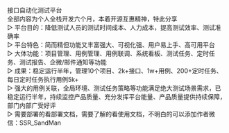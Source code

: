 接口自动化测试平台  
全部内容为个人全栈开发六个月，本着开源互惠精神，特此分享  
▷ 平台目的：降低测试人员的测试时间成本、人力成本，提高测试效率、测试准确率  
▷ 平台特色：简而精但功能又丰富强大、可视化强、用户易上手、高可用平台  
▷ 大体功能：项目管理、用例管理、用例联调、系统看板、测试任务、定时任务、测试报告、企微/邮件通知等功能  
▷ 成果：稳定运行半年，管理10个项目、2k+接口、1w+用例、200+定时任务、每日定时任务执行用例5k+  
▷ 强大的用例关联，全局环境、测试任务策略等功能满足绝大测试场景需求，已稳定运行半年，持续监控产品质量、充分发挥平台能量、产品质量提供持续保障，部门内部广受好评  
▷ 需要部署的看部署文档，需要了解的看使用文档，不明白的可以添加作者微信：SSR_SandMan  
